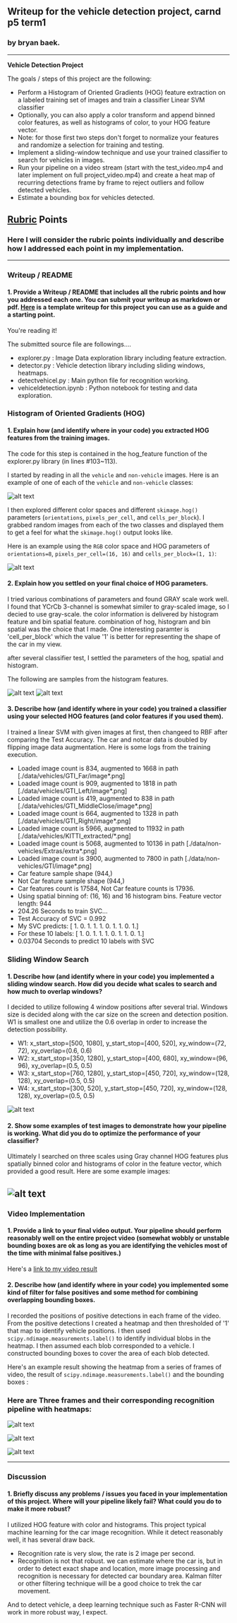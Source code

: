 ## Writeup for the vehicle detection project, carnd p5 term1 
### by bryan baek.

---

**Vehicle Detection Project**

The goals / steps of this project are the following:

* Perform a Histogram of Oriented Gradients (HOG) feature extraction on a labeled training set of images and train a classifier Linear SVM classifier
* Optionally, you can also apply a color transform and append binned color features, as well as histograms of color, to your HOG feature vector. 
* Note: for those first two steps don't forget to normalize your features and randomize a selection for training and testing.
* Implement a sliding-window technique and use your trained classifier to search for vehicles in images.
* Run your pipeline on a video stream (start with the test_video.mp4 and later implement on full project_video.mp4) and create a heat map of recurring detections frame by frame to reject outliers and follow detected vehicles.
* Estimate a bounding box for vehicles detected.

[//]: # "Image References"
[image1]: ./result/example1.png
[image2]: ./result/hog1.png
[image2A]: ./result/histogram1.png
[image2B]: ./result/histogram2.png
[image3]: ./result/windows1.png
[image4]: ./result/classifier1.png
[image5]: ./result/recognition1.png
[image6]: ./result/recognition2.png
[image7]: ./result/recognition3.png
[video1]: ./output_final.mp4

## [Rubric](https://review.udacity.com/#!/rubrics/513/view) Points
### Here I will consider the rubric points individually and describe how I addressed each point in my implementation. 

---
### Writeup / README

#### 1. Provide a Writeup / README that includes all the rubric points and how you addressed each one.  You can submit your writeup as markdown or pdf.  [Here](https://github.com/udacity/CarND-Vehicle-Detection/blob/master/writeup_template.md) is a template writeup for this project you can use as a guide and a starting point.  

You're reading it!

The submitted source file are followings.... 
- explorer.py : Image Data exploration library including feature extraction. 
- detector.py : Vehicle detection library including sliding windows, heatmaps.
- detectvehicel.py : Main python file for recognition working.  
- vehiceldetection.ipynb : Python notebook for testing and data exploration.


### Histogram of Oriented Gradients (HOG)

#### 1. Explain how (and identify where in your code) you extracted HOG features from the training images.

The code for this step is contained in the hog_feature function of the explorer.py library (in lines #103~113).

I started by reading in all the `vehicle` and `non-vehicle` images.  Here is an example of one of each of the `vehicle` and `non-vehicle` classes:

![alt text][image1]

I then explored different color spaces and different `skimage.hog()` parameters (`orientations`, `pixels_per_cell`, and `cells_per_block`).  I grabbed random images from each of the two classes and displayed them to get a feel for what the `skimage.hog()` output looks like.

Here is an example using the `RGB` color space and HOG parameters of `orientations=8`, `pixels_per_cell=(16, 16)` and `cells_per_block=(1, 1)`:

![alt text][image2]

#### 2. Explain how you settled on your final choice of HOG parameters.

I tried various combinations of parameters and found GRAY scale work well. I found that YCrCb 3-channel is somewhat similer to gray-scaled image, so I decied to use gray-scale. the color information is delivered by histogram feature and bin spatial feature. combination of hog, histogram and bin spatial was the choice that I made. One interesting paramter is 'cell_per_block' which the value '1' is better for representing the shape of the car in my view.

after several classifier test, I settled the parameters of the hog, spatial and histogram.

The following are samples from the histogram features. 

![alt text][image2A]
![alt text][image2B]

#### 3. Describe how (and identify where in your code) you trained a classifier using your selected HOG features (and color features if you used them).

I trained a linear SVM with given images at first, then changeed to RBF after comparing the Test Accuracy. 
The car and notcar data is doubled by flipping image data augmentation. Here is some logs from the training execution. 

- Loaded image count is 834, augmented to 1668 in path [./data/vehicles/GTI_Far/image*.png]
- Loaded image count is 909, augmented to 1818 in path [./data/vehicles/GTI_Left/image*.png]
- Loaded image count is 419, augmented to 838 in path [./data/vehicles/GTI_MiddleClose/image*.png]
- Loaded image count is 664, augmented to 1328 in path [./data/vehicles/GTI_Right/image*.png]
- Loaded image count is 5966, augmented to 11932 in path [./data/vehicles/KITTI_extracted/*.png]
- Loaded image count is 5068, augmented to 10136 in path [./data/non-vehicles/Extras/extra*.png]
- Loaded image count is 3900, augmented to 7800 in path [./data/non-vehicles/GTI/image*.png]
- Car feature sample shape (944,)
- Not Car feature sample shape (944,)
- Car features count is 17584, Not Car feature counts is 17936.
- Using spatial binning of: (16, 16) and 16 histogram bins.  Feature vector length: 944
- 204.26 Seconds to train SVC...
- Test Accuracy of SVC =  0.992
- My SVC predicts:  [ 1.  0.  1.  1.  1.  0.  1.  1.  0.  1.]
- For these 10 labels:  [ 1.  0.  1.  1.  1.  0.  1.  1.  0.  1.]
- 0.03704 Seconds to predict 10 labels with SVC

### Sliding Window Search

#### 1. Describe how (and identify where in your code) you implemented a sliding window search.  How did you decide what scales to search and how much to overlap windows?

I decided to utilize following 4 window positions after several trial. Windows size is decided along with the car size on the screen and detection position. W1 is smallest one and utilize the 0.6 overlap in order to increase the detection possibility.

- W1: x_start_stop=[500, 1080], y_start_stop=[400, 520], xy_window=(72, 72), xy_overlap=(0.6, 0.6)
- W2: x_start_stop=[350, 1280], y_start_stop=[400, 680], xy_window=(96, 96), xy_overlap=(0.5, 0.5)
- W3: x_start_stop=[760, 1280], y_start_stop=[450, 720], xy_window=(128, 128), xy_overlap=(0.5, 0.5)
- W4: x_start_stop=[300, 520], y_start_stop=[450, 720], xy_window=(128, 128), xy_overlap=(0.5, 0.5)

![alt text][image3]

#### 2. Show some examples of test images to demonstrate how your pipeline is working.  What did you do to optimize the performance of your classifier?

Ultimately I searched on three scales using Gray channel HOG features plus spatially binned color and histograms of color in the feature vector, which provided a good result.  Here are some example images:

![alt text][image4]
---

### Video Implementation

#### 1. Provide a link to your final video output.  Your pipeline should perform reasonably well on the entire project video (somewhat wobbly or unstable bounding boxes are ok as long as you are identifying the vehicles most of the time with minimal false positives.)
Here's a [link to my video result](./output_final.mp4)


#### 2. Describe how (and identify where in your code) you implemented some kind of filter for false positives and some method for combining overlapping bounding boxes.

I recorded the positions of positive detections in each frame of the video.  From the positive detections I created a heatmap and then thresholded of '1' that map to identify vehicle positions.  I then used `scipy.ndimage.measurements.label()` to identify individual blobs in the heatmap.  I then assumed each blob corresponded to a vehicle.  I constructed bounding boxes to cover the area of each blob detected. 

Here's an example result showing the heatmap from a series of frames of video, the result of `scipy.ndimage.measurements.label()` and the bounding boxes : 

### Here are Three frames and their corresponding recognition pipeline with heatmaps:

![alt text][image5]

![alt text][image6]

![alt text][image7]

---

### Discussion

#### 1. Briefly discuss any problems / issues you faced in your implementation of this project.  Where will your pipeline likely fail?  What could you do to make it more robust?

I utilized HOG feature with color and histograms. This project typical machine learning for the car image recognition. While it detect reasonably well, it has several draw back. 
- Recognition rate is very slow, the rate is 2 image per second.
- Recognition is not that robust. we can estimate where the car is, but in order to detect exact shape and location, more image processing and recognition is necessary for detected car boundary area. Kalman filter or other filtering technique will be a good choice to trek the car movement.

And to detect vehicle, a deep learning technique such as Faster R-CNN will work in more robust way, I expect.
